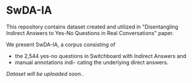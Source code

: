 # SwDA-IA
This repository contains dataset created and utilized in "Disentangling Indirect Answers to Yes-No Questions in Real Conversations" paper.

We present SwDA-IA, a corpus consisting of 
- the 2,544 yes-no questions in Switchboard with Indirect Answers and 
- manual annotations indi- cating the underlying direct answers.

*Dataset will be uploaded soon..*
